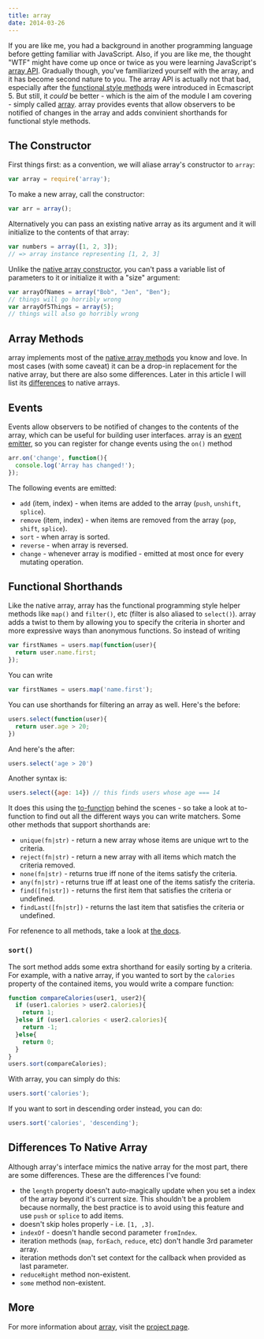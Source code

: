 ```yaml
---
title: array
date: 2014-03-26
---
```

If you are like me, you had a background in another programming language before getting familiar with JavaScript. Also, if you are like me, the thought "WTF" might have come up once or twice as you were learning JavaScript's [array API](https://developer.mozilla.org/en-US/docs/Web/JavaScript/Reference/Global_Objects/Array). Gradually though, you've familiarized yourself with the array, and it has become second nature to you. The array API is actually not that bad, especially after the [functional style methods](http://www.jimmycuadra.com/posts/ecmascript-5-array-methods) were introduced in Ecmascript 5. But still, it *could* be better - which is the aim of the module I am covering - simply called [array](https://github.com/matthewmueller/array). array provides events that allow observers to be notified of changes in the array and adds convinient shorthands for functional style methods.

## The Constructor

First things first: as a convention, we will aliase array's constructor to `array`:

```js
var array = require('array');
```

To make a new array, call the constructor:

```js
var arr = array();
```

Alternatively you can pass an existing native array as its argument and it will initialize to the contents of that array:

```js
var numbers = array([1, 2, 3]);
// => array instance representing [1, 2, 3]
```

Unlike the [native array constructor](https://developer.mozilla.org/en-US/docs/Web/JavaScript/Reference/Global_Objects/Array), you can't pass a variable list of parameters to it or initialize it with a "size" argument:

```js
var arrayOfNames = array("Bob", "Jen", "Ben");
// things will go horribly wrong
var arrayOf5Things = array(5);
// things will also go horribly wrong
```

## Array Methods

array implements most of the [native array methods](https://developer.mozilla.org/en-US/docs/JavaScript/Reference/Global_Objects/Array) you know and love. In most cases (with some caveat) it can be a drop-in replacement for the native array, but there are also some differences. Later in this article I will list its [differences](#differences-to-native-array) to native arrays.

## Events

Events allow observers to be notified of changes to the contents of the array, which can be useful for building user interfaces. array is an [event emitter](/object/events/event-emitter/), so you can register for change events using the `on()` method

```js
arr.on('change', function(){
  console.log('Array has changed!');
});
```

The following events are emitted:

* `add` (item, index) - when items are added to the array (`push`, `unshift`, `splice`).
* `remove` (item, index) - when items are removed from the array (`pop`, `shift`, `splice`).
* `sort` - when array is sorted.
* `reverse` - when array is reversed.
* `change` - whenever array is modified - emitted at most once for every mutating operation.

## Functional Shorthands

Like the native array, array has the functional programming style helper methods like `map()` and `filter()`, etc (filter is also aliased to `select()`). array adds a twist to them by allowing you to specify the criteria in shorter and more expressive ways than anonymous functions. So instead of writing

```js
var firstNames = users.map(function(user){
  return user.name.first;
});
```

You can write

```js
var firstNames = users.map('name.first');
```

You can use shorthands for filtering an array as well. Here's the before:

```js
users.select(function(user){
  return user.age > 20;
})
```

And here's the after:

```js
users.select('age > 20')
```

Another syntax is:

```js
users.select({age: 14}) // this finds users whose age === 14
```

It does this using the [to-function](https://github.com/component/to-function) behind the scenes - so take a look at to-function to find out all the different ways you can write matchers. Some other methods that support shorthands are:

* `unique(fn|str)` - return a new array whose items are unique wrt to the criteria.
* `reject(fn|str)` - return a new array with all items which match the criteria removed.
* `none(fn|str)` - returns true iff none of the items satisfy the criteria.
* `any(fn|str)` - returns true iff at least one of the items satisfy the criteria.
* `find([fn|str])` - returns the first item that satisfies the criteria or undefined.
* `findLast([fn|str])` - returns the last item that satisfies the criteria or undefined.

For refenence to all methods, take a look at [the docs](https://github.com/matthewmueller/array#iteration-methods).

### `sort()`

The sort method adds some extra shorthand for easily sorting by a criteria. For example, with a native array, if you wanted to sort by the `calories` property of the contained items, you would write a compare function:

```js
function compareCalories(user1, user2){
  if (user1.calories > user2.calories){
    return 1;
  }else if (user1.calories < user2.calories){
    return -1;
  }else{
    return 0;
  }
}
users.sort(compareCalories);
```

With array, you can simply do this:

```js
users.sort('calories');
```

If you want to sort in descending order instead, you can do:

```js
users.sort('calories', 'descending');
```

## Differences To Native Array

Although array's interface mimics the native array for the most part, there are some differences. These are the differences I've found:

* the `length` property doesn't auto-magically update when you set a index of the array beyond it's current size. This shouldn't be a problem because normally, the best practice is to avoid using this feature and use `push` or `splice` to add items.
* doesn't skip holes properly - i.e. `[1, ,3]`.
* `indexOf` - doesn't handle second parameter `fromIndex`.
* iteration methods (`map`, `forEach`, `reduce`, etc) don't handle 3rd parameter array.
* iteration methods don't set context for the callback when provided as last parameter.
* `reduceRight` method non-existent.
* `some` method non-existent.

## More

For more information about [array](https://github.com/matthewmueller/array), visit the [project page](https://github.com/matthewmueller/array).